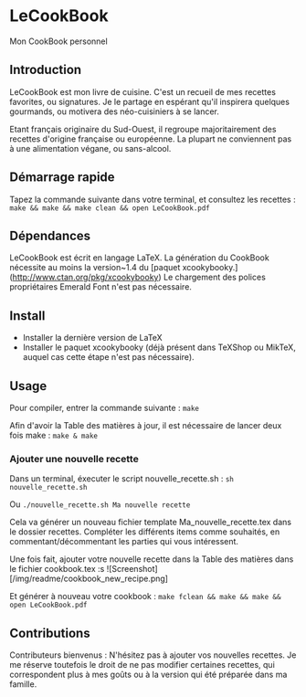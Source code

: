 # LeCookBook
Mon CookBook personnel

## Introduction
LeCookBook est mon livre de cuisine. C'est un recueil de mes recettes favorites, ou signatures. Je le partage en espérant qu'il inspirera quelques gourmands, ou motivera des néo-cuisiniers à se lancer.

Etant français originaire du Sud-Ouest, il regroupe majoritairement des recettes d'origine française ou européenne. La plupart ne conviennent pas à une alimentation végane, ou sans-alcool.

## Démarrage rapide

Tapez la commande suivante dans votre terminal, et consultez les recettes :
`make && make && make clean && open LeCookBook.pdf`

## Dépendances
LeCookBook est écrit en langage LaTeX. 
La génération du CookBook nécessite au moins la version~1.4 du [paquet xcookybooky.] (http://www.ctan.org/pkg/xcookybooky)
Le chargement des  polices propriétaires Emerald Font n'est pas nécessaire.

## Install
* Installer la dernière version de LaTeX
* Installer le paquet xcookybooky (déjà présent dans TeXShop ou MikTeX, auquel cas cette étape n'est pas nécessaire).

## Usage

Pour compiler, entrer la commande suivante :
`make`

Afin d'avoir la Table des matières à jour, il est nécessaire de lancer deux fois make :
`make & make`

### Ajouter une nouvelle recette

Dans un terminal, éxecuter le script nouvelle_recette.sh :
`sh nouvelle_recette.sh`

Ou
`./nouvelle_recette.sh Ma nouvelle recette`

Cela va générer un nouveau fichier template Ma_nouvelle_recette.tex dans le dossier recettes.
Compléter les différents items comme souhaités, en commentant/décommentant les parties qui vous
intéressent.

Une fois fait, ajouter  votre nouvelle recette dans la Table des matières dans le
fichier cookbook.tex :s
![Screenshot][/img/readme/cookbook_new_recipe.png]

Et générer à nouveau votre cookbook :
`make fclean && make && make && open LeCookBook.pdf`

## Contributions
Contributeurs bienvenus : N'hésitez pas à ajouter vos nouvelles recettes.
Je me réserve toutefois le droit de ne pas modifier certaines recettes, qui correspondent plus à mes goûts ou à la version qui été préparée dans ma famille.
